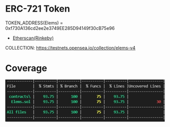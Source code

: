 # ERC-721 Token

TOKEN_ADDRESS(Elems) = 0xf730A136cd2ee2e3749EE285D94149f30cB75e96

 - [Etherscan(Rinkeby)](https://rinkeby.etherscan.io/address/0xf730A136cd2ee2e3749EE285D94149f30cB75e96)

COLLECTION: https://testnets.opensea.io/collection/elems-v4

# Coverage

![alt text](coverage1.jpg)
